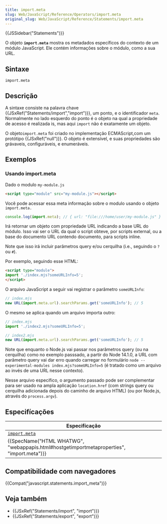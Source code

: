 ```yaml
---
title: import.meta
slug: Web/JavaScript/Reference/Operators/import.meta
original_slug: Web/JavaScript/Reference/Statements/import.meta
---
```

{{JSSidebar("Statements")}}

O objeto **`import.meta`** mostra os metadados específicos do contexto de um módulo JavaScript. Ele contém informações sobre o módulo, como a sua URL.

## Sintaxe

```
import.meta
```

## Descrição

A sintaxe consiste na palavra chave {{JSxRef("Statements/import","import")}}, um ponto, e o identificador `meta`. Normalmente no lado esquerdo do ponto é o objeto na qual a propriedade de acesso é realizada is, mas aqui `import` não é exatamente um objeto.

O objeto`import.meta` foi criado no implementação ECMAScript,com um protótipo {{JSxRef("null")}}. O objeto é extensível, e suas propriedades são grávaveis, configuráveis, e enumeráveis.

## Exemplos

### Usando import.meta

Dado o modulo `my-module.js`

```html
<script type="module" src="my-module.js"></script>
```

Você pode acessar essa meta informação sobre o modulo usando o objeto `import.meta.`

```js
console.log(import.meta); // { url: "file:///home/user/my-module.js" }
```

Irá retornar um objeto com propriedade URL indicando a base URL do módulo. Isso vai ser o URL da qual o script obteve, por scripts external, ou a base do documento URL contendo documento, para scripts inline.

Note que isso irá incluir parâmetros query e/ou cerquilha (i.e., seguindo o `?` ou `#`).

Por exemplo, seguindo esse HTML:

```html
<script type="module">
import './index.mjs?someURLInfo=5';
</script>
```

O arquivo JavaScript a seguir vai registrar o parâmetro `someURLInfo`:

```js
// index.mjs
new URL(import.meta.url).searchParams.get('someURLInfo'); // 5
```

O mesmo se aplica quando um arquivo importa outro:

```js
// index.mjs
import './index2.mjs?someURLInfo=5';

// index2.mjs
new URL(import.meta.url).searchParams.get('someURLInfo'); // 5
```

Note que enquanto o Node.js vai passar nos parâmetros query (ou na cerquilha) como no exemplo passsado, a partir do Node 14.1.0, a URL com parâmetro query vai dar erro quando carregar no formulário `node --experimental-modules index.mjs?someURLInfo=5` (é tratado como um arquivo ao invés de uma URL nesse contexto).

Nesse arquivo específico, o argumento passado pode ser complementar para ser usado na ampla aplicação `location.href` (com strings query ou cerquilha adicionada depois do caminho de arquivo HTML) (ou por Node.js, através do `process.argv`).

## Especifícações

| Especifícação                                                                                                            |
| ------------------------------------------------------------------------------------------------------------------------ |
| [`import.meta`](https://tc39.es/proposal-import-meta/#prod-ImportMeta)                                                   |
| {{SpecName("HTML WHATWG", "webappapis.html#hostgetimportmetaproperties", "import.meta")}} |

## Compatibilidade com navegadores

{{Compat("javascript.statements.import_meta")}}

## Veja também

- {{JSxRef("Statements/import", "import")}}
- {{JSxRef("Statements/export", "export")}}
